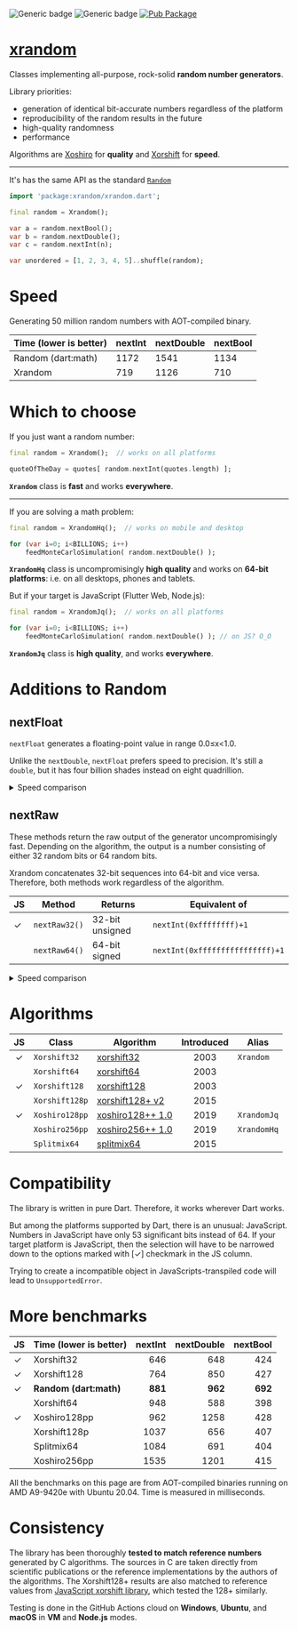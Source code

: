 ![Generic badge](https://img.shields.io/badge/tested_on-Windows_|_MacOS_|_Ubuntu-blue.svg)
![Generic badge](https://img.shields.io/badge/tested_on-VM_|_JS-blue.svg)
[![Pub Package](https://img.shields.io/pub/v/xrandom.svg)](https://pub.dev/packages/xrandom)

# [xrandom](https://github.com/rtmigo/xrandom)

Classes implementing all-purpose, rock-solid **random number generators**.

Library priorities:
- generation of identical bit-accurate numbers regardless of the platform
- reproducibility of the random results in the future
- high-quality randomness
- performance





Algorithms are [Xoshiro](https://prng.di.unimi.it/) for **quality** and 
[Xorshift](https://en.wikipedia.org/wiki/Xorshift) for **speed**.

----------

It's has the same API as the standard [`Random`](https://api.dart.dev/stable/2.12.1/dart-math/Random-class.html)

``` dart
import 'package:xrandom/xrandom.dart';

final random = Xrandom();

var a = random.nextBool(); 
var b = random.nextDouble();
var c = random.nextInt(n);

var unordered = [1, 2, 3, 4, 5]..shuffle(random);
```


# Speed

Generating 50 million random numbers with AOT-compiled binary. 

| Time (lower is better) | nextInt | nextDouble | nextBool |
|------------------------|---------|------------|----------|
| Random (dart:math)     |  1172   |    1541    |   1134   |
| Xrandom             |   719   |    1126    |   710    |



# Which to choose

If you just want a random number:

``` dart
final random = Xrandom();  // works on all platforms

quoteOfTheDay = quotes[ random.nextInt(quotes.length) ];
``` 

**`Xrandom`** class is **fast** and works **everywhere**.

-------

If you are solving a math problem:


``` dart
final random = XrandomHq();  // works on mobile and desktop

for (var i=0; i<BILLIONS; i++)
    feedMonteCarloSimulation( random.nextDouble() );
```

**`XrandomHq`** class is uncompromisingly  **high quality** and works on **64-bit platforms**: i.e. on all desktops, phones and tablets.

But if your target is JavaScript (Flutter Web, Node.js):

``` dart
final random = XrandomJq();  // works on all platforms

for (var i=0; i<BILLIONS; i++)  
    feedMonteCarloSimulation( random.nextDouble() ); // on JS? O_O  
```

**`XrandomJq`** class is **high quality**, and works **everywhere**.


# Additions to Random


## nextFloat

`nextFloat` generates a floating-point value in range 0.0≤x<1.0.

Unlike the `nextDouble`, `nextFloat` prefers speed to precision.
It's still a `double`, but it has four billion shades instead on eight 
quadrillion.

<details>
  <summary>Speed comparison</summary>

| JS | Time (lower is better) | nextDouble | nextFloat |
|----|------------------------|-----------:|----------:|
|    | Xorshift64             |        588 |       368 |
| ✓  | Xorshift32             |        648 |       236 |
|    | Xorshift128p           |        656 |       395 |
|    | Splitmix64             |        691 |       414 |
| ✓  | Xorshift128            |        850 |       360 |
| ✓  | *Random (dart:math)*     |        *962* |          |
|    | Xoshiro256pp           |       1201 |       756 |
| ✓  | Xoshiro128pp           |       1258 |       556 |


</details>


## nextRaw

These methods return the raw output of the generator uncompromisingly fast. Depending on the algorithm, 
the output is a number consisting of either 32 random bits or 64 random bits. 

Xrandom concatenates 32-bit sequences into 64-bit and vice versa. Therefore, both methods work regardless of the algorithm.


| JS    | Method        | Returns         | Equivalent of                   | 
|-------|--------|-----------------|---------------------------------|
| ✓ | `nextRaw32()` | 32-bit unsigned | `nextInt(0xffffffff)+1`         |
|   | `nextRaw64()` | 64-bit signed   | `nextInt(0xffffffffffffffff)+1` |


<details>
  <summary>Speed comparison</summary>
  
  
| JS | Time (lower is better) | nextInt | nextRaw32 | nextRaw64 |
|----|------------------------|--------:|----------:|----------:|
| ✓  | Xorshift32             |     646 |       232 |       558 |
| ✓  | Xorshift128            |     764 |       353 |       811 |
| ✓  | *Random (dart:math)*     |     *881* |          |          |
|    | Xorshift64             |     948 |       368 |       529 |
| ✓  | Xoshiro128pp           |     962 |       544 |      1221 |
|    | Xorshift128p           |    1037 |       399 |       545 |
|    | Splitmix64             |    1084 |       418 |       514 |
|    | Xoshiro256pp           |    1535 |       761 |      1129 |

Since `nextInt`'s return range is always limited to 32 bits, 
only comparison to `nextRaw32` is "apples-to-apples".

</details>





# Algorithms

| JS | Class          | Algorithm                                                         |    Introduced | Alias |
|:--:|----------------|-------------------------------------------------------------------|:-----------------:|------|
| ✓  | `Xorshift32`   | [xorshift32](https://www.jstatsoft.org/article/view/v008i14)      | 2003 | `Xrandom` |
|    | `Xorshift64`   | [xorshift64](https://www.jstatsoft.org/article/view/v008i14)      |  2003 |
| ✓  | `Xorshift128`  | [xorshift128](https://www.jstatsoft.org/article/view/v008i14)     |  2003 |
|    | `Xorshift128p` | [xorshift128+ v2](https://arxiv.org/abs/1404.0390)                |  2015 |
| ✓  | `Xoshiro128pp` | [xoshiro128++ 1.0](https://prng.di.unimi.it/xoshiro128plusplus.c) |  2019 | `XrandomJq` |
|    | `Xoshiro256pp` | [xoshiro256++ 1.0](https://prng.di.unimi.it/xoshiro256plusplus.c) |  2019 | `XrandomHq` |
|    | `Splitmix64`   | [splitmix64](https://prng.di.unimi.it/splitmix64.c)               |  2015 |

# Compatibility

The library is written in pure Dart. Therefore, it works wherever Dart works.

But among the platforms supported by Dart, there is an unusual: 
JavaScript. Numbers in JavaScript have only 53 significant bits instead of 64.
If your target platform is JavaScript, then the selection will have to be 
narrowed down to the options marked with [✓] checkmark in the JS column.

Trying to create a incompatible object in JavaScripts-transpiled code will lead to `UnsupportedError`.

# More benchmarks

| JS | Time (lower is better) | nextInt | nextDouble | nextBool |
|----|------------------------|--------:|-----------:|---------:|
| ✓  | Xorshift32             |     646 |        648 |      424 |
| ✓  | Xorshift128            |     764 |        850 |      427 |
| ✓  | **Random (dart:math)**     |     **881** |        **962** |      **692** |
|    | Xorshift64             |     948 |        588 |      398 |
| ✓  | Xoshiro128pp           |     962 |       1258 |      428 |
|    | Xorshift128p           |    1037 |        656 |      407 |
|    | Splitmix64             |    1084 |        691 |      404 |
|    | Xoshiro256pp           |    1535 |       1201 |      415 |

All the benchmarks on this page are from AOT-compiled binaries running on AMD A9-9420e with Ubuntu 20.04. Time is measured in milliseconds.

# Consistency

The library has been thoroughly **tested to match reference numbers** generated by C algorithms. The
sources in C are taken directly from scientific publications or the reference implementations by the authors of the algorithms. The Xorshift128+ results are also matched to reference
values from [JavaScript xorshift library](https://github.com/AndreasMadsen/xorshift), which tested
the 128+ similarly.

Testing is done in the GitHub Actions cloud on **Windows**, **Ubuntu**, and **macOS** in **VM** and **Node.js** modes.

